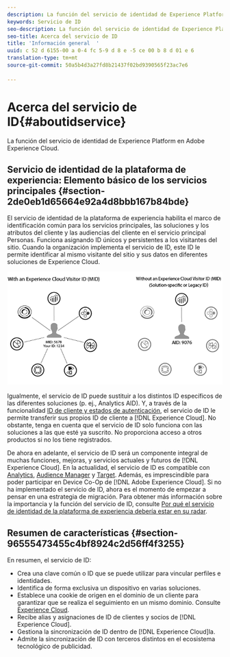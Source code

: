 ```yaml
---
description: La función del servicio de identidad de Experience Platform en Adobe Experience Cloud.
keywords: Servicio de ID
seo-description: La función del servicio de identidad de Experience Platform en Adobe Experience Cloud.
seo-title: Acerca del servicio de ID
title: 'Información general  '
uuid: c 52 d 6155-00 a 0-4 fc 5-9 d 8 e -5 ce 00 b 8 d 01 e 6
translation-type: tm+mt
source-git-commit: 50a5b4d3a27fd8b21437f02bd9390565f23ac7e6

---
```



# Acerca del servicio de ID{#aboutidservice}

La función del servicio de identidad de Experience Platform en Adobe Experience Cloud.

<!--
mcvid-functionality.xml
-->

## Servicio de identidad de la plataforma de experiencia: Elemento básico de los servicios principales {#section-2de0eb1d65664e92a4d8bbb167b84bde}

El servicio de identidad de la plataforma de experiencia habilita el marco de identificación común para los servicios principales, las soluciones y los atributos del cliente y las audiencias del cliente en el servicio principal Personas. Funciona asignando ID únicos y persistentes a los visitantes del sitio. Cuando la organización implementa el servicio de ID, este ID le permite identificar al mismo visitante del sitio y sus datos en diferentes soluciones de Experience Cloud.

![](assets/ecid.png)

Igualmente, el servicio de ID puede sustituir a los distintos ID específicos de las diferentes soluciones (p. ej., Analytics AID). Y, a través de la funcionalidad [ID de cliente y estados de autenticación](../reference/authenticated-state.md), el servicio de ID le permite transferir sus propios ID de cliente a [!DNL Experience Cloud]. No obstante, tenga en cuenta que el servicio de ID solo funciona con las soluciones a las que esté ya suscrito. No proporciona acceso a otros productos si no los tiene registrados.

De ahora en adelante, el servicio de ID será un componente integral de muchas funciones, mejoras, y servicios actuales y futuros de [!DNL Experience Cloud]. En la actualidad, el servicio de ID es compatible con [Analytics](http://www.adobe.com/marketing-cloud/web-analytics.html), [Audience Manager](http://www.adobe.com/marketing-cloud/data-management-platform.html) y [Target](http://www.adobe.com/marketing-cloud/testing-targeting.html). Además, es imprescindible para poder participar en Device Co-Op de [!DNL Adobe Experience Cloud]. Si no ha implementado el servicio de ID, ahora es el momento de empezar a pensar en una estrategia de migración. Para obtener más información sobre la importancia y la función del servicio de ID, consulte [Por qué el servicio de identidad de la plataforma de experiencia debería estar en su radar](http://blogs.adobe.com/digitalmarketing/analytics/why-new-adobe-marketing-cloud-id-service-should-be-on-your-radar/).

## Resumen de características {#section-96555473455c4bf8924c2d56ff4f3255}

En resumen, el servicio de ID:

* Crea una clave común o ID que se puede utilizar para vincular perfiles e identidades.
* Identifica de forma exclusiva un dispositivo en varias soluciones.
* Establece una cookie de origen en el dominio de un cliente para garantizar que se realiza el seguimiento en un mismo dominio. Consulte [Experience Cloud](../introduction/cookies.md).
* Recibe alias y asignaciones de ID de clientes y socios de [!DNL Experience Cloud].
* Gestiona la sincronización de ID dentro de [!DNL Experience Cloud]la.
* Admite la sincronización de ID con terceros distintos en el ecosistema tecnológico de publicidad.
